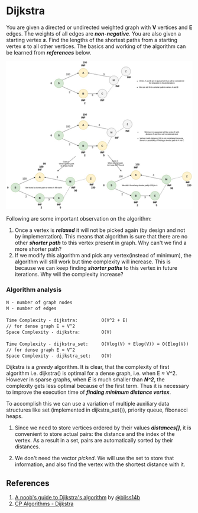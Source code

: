 # Dijkstra
You are given a directed or undirected weighted graph with **V** vertices and **E** edges. The weights of all edges are ***non-negative***. You are also given a starting vertex ***s***. Find the lengths of the shortest paths from a starting vertex ***s*** to all other vertices. The basics and working of the algorithm can be learned from ***references*** below.

<img src="https://github.com/gauxs/cp/blob/master/media/images/dijkstra.jpg?raw=true" width="600" height="400">

Following are some important observation on the algorithm:
1. Once a vertex is ***relaxed*** it will not be picked again (by design and not by implementation). This means that algorithm is sure that there are no other ***shorter path*** to this vertex present in graph. Why can't we find a more shorter path?
2. If we modify this algorithm and pick any vertex(instead of minimum), the algorithm will still work but time complexity will increase. This is because we can keep finding ***shorter paths*** to this vertex in future iterations. Why will the complexity increase?


### Algorithm analysis
```
N - number of graph nodes
M - number of edges

Time Complexity - dijkstra:         O(V^2 + E)                              // for dense graph E ≈ V^2
Space Complexity - dijkstra:        O(V)

Time Complexity - dijkstra_set:     O(Vlog(V) + Elog(V)) = O(Elog(V))       // for dense graph E ≈ V^2
Space Complexity - dijkstra_set:    O(V)
```

Dijkstra is a *greedy* algorithm. It is clear, that the complexity of first algorithm i.e. dijkstra() is optimal for a dense graph, i.e. when E ≈ V^2. However in sparse graphs, when ***E*** is much smaller than ***N^2***, the complexity gets less optimal because of the first term. Thus it is necessary to improve the execution time of ***finding minimum distance vertex***.

To accomplish this we can use a variation of multiple auxiliary data structures like set (implemented in dijkstra_set()), priority queue, fibonacci heaps.
1. Since we need to store vertices ordered by their values ***distances[]***, it is convenient to store actual pairs: the distance and the index of the vertex. As a result in a set, pairs are automatically sorted by their distances.

2. We don't need the vector *picked*. We will use the set to store that information, and also find the vertex with the shortest distance with it.

## References
1. [A noob's guide to Djikstra's algorithm](https://leetcode.com/discuss/general-discussion/1059477/A-noob's-guide-to-Djikstra's-Algorithm) by [@bliss14b](https://leetcode.com/bliss14b/)
2. [CP Algorithms - Dijkstra](https://cp-algorithms.com/graph/dijkstra.html)
